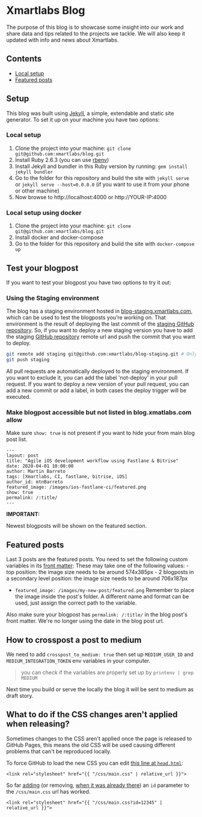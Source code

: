 # Xmartlabs Blog
The purpose of this blog is to showcase some insight into our work and share data and tips related to the projects we tackle.
We will also keep it updated with info and news about Xmartlabs.

## Contents
* [Local setup](#local-setup)
* [Featured posts](#featured-posts)

## Setup
This blog was built using [Jekyll](https://jekyllrb.com), a simple, extendable and static site generator.
To set it up on your machine you have two options:

### Local setup
1. Clone the project into your machine: `git clone git@github.com:xmartlabs/blog.git`
2. Install Ruby 2.6.3 (you can use [rbenv](https://github.com/rbenv/rbenv))
3. Install Jekyll and bundler in this Ruby version by running: `gem install jekyll bundler`
4. Go to the folder for this repository and build the site with `jekyll serve` or `jekyll serve --host=0.0.0.0` (if you want to use it from your phone or other machine)
5. Now browse to http://localhost:4000 or http://YOUR-IP:4000

### Local setup using docker
1. Clone the project into your machine: `git clone git@github.com:xmartlabs/blog.git`
2. Install docker and docker-compose
3. Go to the folder for this repository and build the site with `docker-compose up`


## Test your blogpost

If you want to test your blogpost you have two options to try it out:

### Using the Staging environment
The blog has a staging environment hosted in [blog-staging.xmartlabs.com](https://blog-staging.xmartlabs.com/), which can be used to test the blogposts you’re working on.
That environment is the result of deploying the last commit of the [staging GitHub repository](https://github.com/xmartlabs/blog-staging).
So, if you want to deploy a new staging version you have to add the staging [GitHub repository](https://github.com/xmartlabs/blog-staging) remote url and push the commit that you want to deploy.

```sh
git remote add staging git@github.com:xmartlabs/blog-staging.git # Only the first time
git push staging
```

All pull requests are automatically deployed to the staging environment. 
If you want to exclude it, you can add the label 'not-deploy' in your pull request.
If you want to deploy a new version of your pull request, you can add a new commit or add a label, in both cases the deploy trigger will be executed.


### Make blogpost accessible but not listed in blog.xmatlabs.com allow

Make sure `show: true` is not present if you want to hide your from main blog post list.

```
---
layout: post
title: "Agile iOS development workflow using Fastlane & Bitrise"
date: 2020-04-01 10:00:00
author: Martin Barreto
tags: [Xmartlabs, CI, fastlane, bitrise, iOS]
author_id: mtnBarreto
featured_image: /images/ios-fastlane-ci/featured.png
show: true
permalink: /:title/
---
```

**IMPORTANT:**

Newest blogposts will be shown on the featured section.

## Featured posts
Last 3 posts are the featured posts.
You need to set the following custom variables in its [front matter](https://jekyllrb.com/docs/front-matter/):
These may take one of the following values:
    - top position: the image size needs to be around 574x385px
    - 2 blogposts in a secondary level position: the image size needs to be around 706x187px

- `featured_image: /images/my-new-post/featured.png`
Remember to place the image inside the post's folder. A different name and format can be used, just assign the correct path to the variable.

Also make sure your blogpost has `permalink: /:title/` in the blog post's front matter. We're no longer using the date in the blog post url.

## How to crosspost a post to medium

We need to add `crosspost_to_medium: true` then set up `MEDIUM_USER_ID` and `MEDIUM_INTEGRATION_TOKEN` env variables in your computer.

> you can check if the variables are properly set up by `printenv | grep MEDIUM`

Next time you build or serve the locally the blog it will be sent to medium as draft story.


## What to do if the CSS changes aren't applied when releasing?
Sometimes changes to the CSS aren't applied once the page is released to GitHub Pages, this means the old CSS will be used causing different problems that can't be reproduced locally.

To force GitHub to load the new CSS you can edit [this line at `head.html`](_includes/head.html#L8):
```
<link rel="stylesheet" href="{{ "/css/main.css" | relative_url }}">
```
So far [adding](https://github.com/xmartlabs/blog/pull/74/commits/99ebef6dd332c80f3e63527cf9c1f8c8c468ef2d) (or removing, [when it was already there](https://github.com/xmartlabs/blog/pull/84/commits/6b1d2086e00e90ef3ed07dd8705e8b89c18ffa60)) an `id` parameter to the `/css/main.css` url has worked.
```
<link rel="stylesheet" href="{{ "/css/main.css?id=12345" | relative_url }}">
```
